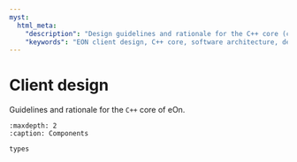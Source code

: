 ```yaml
---
myst:
  html_meta:
    "description": "Design guidelines and rationale for the C++ core (client) of the EON software."
    "keywords": "EON client design, C++ core, software architecture, development guidelines"
---
```


# Client design

Guidelines and rationale for the `C++` core of eOn.

```{toctree}
:maxdepth: 2
:caption: Components

types
```
